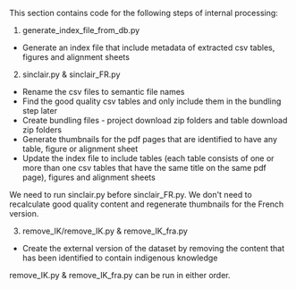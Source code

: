 This section contains code for the following steps of internal processing:

1. generate_index_file_from_db.py
- Generate an index file that include metadata of extracted csv tables, figures and alignment sheets

2. sinclair.py & sinclair_FR.py
- Rename the csv files to semantic file names
- Find the good quality csv tables and only include them in the bundling step later
- Create bundling files - project download zip folders and table download zip folders
- Generate thumbnails for the pdf pages that are identified to have any table, figure or alignment sheet
- Update the index file to include tables (each table consists of one or more than one csv tables that have the same title on the same pdf page), figures and alignment sheets

We need to run sinclair.py before sinclair_FR.py. We don't need to recalculate good quality content and regenerate thumbnails for the French version.

3. remove_IK/remove_IK.py & remove_IK_fra.py 
- Create the external version of the dataset by removing the content that has been identified to contain indigenous knowledge

remove_IK.py & remove_IK_fra.py can be run in either order.
